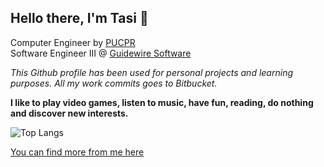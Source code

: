 ## Hello there, I'm Tasi 👋

Computer Engineer by [PUCPR](https://www.pucpr.br/)<br>
Software Engineer III @ [Guidewire Software](https://www.linkedin.com/company/guidewire-software)

*This Github profile has been used for personal projects and learning purposes. All my work commits goes to Bitbucket.*

**I like to play video games, listen to music, have fun, reading, do nothing and discover new interests.** <br>

![Top Langs](https://github-readme-stats.vercel.app/api/top-langs/?username=tasipasin)

[You can find more from me here](https://www.linkedin.com/in/tasi-guilhen-pasin-528bb816a/)

<!--
**tasipasin/tasipasin** is a ✨ _special_ ✨ repository because its `README.md` (this file) appears on your GitHub profile.

Here are some ideas to get you started:

- 🔭 I’m currently working on ...
- 🌱 I’m currently learning ...
- 👯 I’m looking to collaborate on ...
- 🤔 I’m looking for help with ...
- 💬 Ask me about ...
- 📫 How to reach me: ...
- 😄 Pronouns: ...
- ⚡ Fun fact: ...
-->
